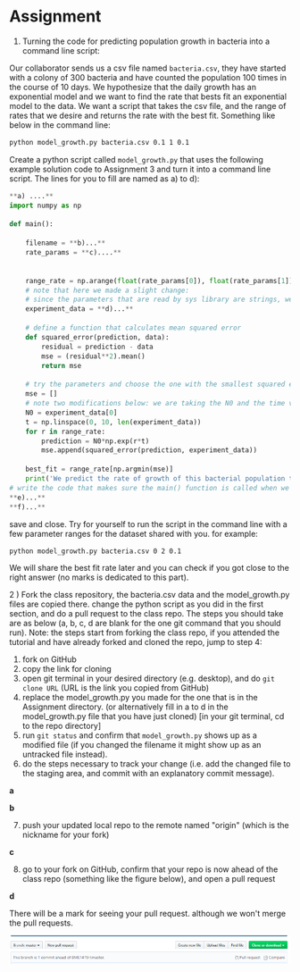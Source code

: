 # Assignment

1) Turning the code for predicting population growth in bacteria into a command line script:

Our collaborator sends us a csv file named `bacteria.csv`, they have started with a colony of 300 bacteria and have counted the population 100 times in the course of 10 days. We hypothesize that the daily growth has an exponential model and we want to find the rate that bests fit an exponential model to the data. We want a script that takes the csv file, and the range of rates that we desire and returns the rate with the best fit. Something like below in the command line:

```bash
python model_growth.py bacteria.csv 0.1 1 0.1
```

Create a python script called `model_growth.py` that uses the following example solution code to Assignment 3 and turn it into a command line script.
The lines for you to fill are named as a) to d):

```Python
**a) ....**
import numpy as np

def main():

    filename = **b)...**
    rate_params = **c)....**


    range_rate = np.arange(float(rate_params[0]), float(rate_params[1]), float(rate_params[2]))
    # note that here we made a slight change:
    # since the parameters that are read by sys library are strings, we have to convert them to floats. If we were using argpars library we could define type = 'float'
    experiment_data = **d)...**

    # define a function that calculates mean squared error
    def squared_error(prediction, data):
        residual = prediction - data
        mse = (residual**2).mean()          
        return mse

    # try the parameters and choose the one with the smallest squared error
    mse = []
    # note two modifications below: we are taking the N0 and the time vector from data
    N0 = experiment_data[0]
    t = np.linspace(0, 10, len(experiment_data))
    for r in range_rate:
        prediction = N0*np.exp(r*t)
        mse.append(squared_error(prediction, experiment_data))

    best_fit = range_rate[np.argmin(mse)]
    print('We predict the rate of growth of this bacterial population to be', best_fit)
# write the code that makes sure the main() function is called when we run the script from command line
**e)...**
**f)...**
```
save and close.
Try for yourself to run the script in the command line with a few parameter ranges for the dataset shared with you. for example:
```
python model_growth.py bacteria.csv 0 2 0.1
```
We will share the best fit rate later and you can check if you got close to the right answer (no marks is dedicated to this part).

2 ) Fork the class repository, the bacteria.csv data and the model_growth.py files are copied there. change the python script as you did in the first section, and do a pull request to the class repo. The steps you should take are as below (a, b, c, d are blank for the one git command that you should run).
Note: the steps start from forking the class repo, if you attended the tutorial and have already forked and cloned the repo, jump to step 4:
  1. fork on GitHub
  2. copy the link for cloning
  3. open git terminal in your desired directory (e.g. desktop), and do `git clone URL` (URL is the link you copied from GitHub)
  4. replace the model_growth.py you made for the one that is in the Assignment directory. (or alternatively fill in a to d in the model_growth.py file that you have just cloned)
  [in your git terminal, cd to the repo directory]
  5. run `git status` and confirm that `model_growth.py` shows up as a modified file (if you changed the filename it might show up as an untracked file instead).
  6. do the steps necessary to track your change (i.e. add the changed file to the staging area, and commit with an explanatory commit message).

  **a**

  **b**

  7. push your updated local repo to the remote named "origin" (which is the nickname for your fork)

  **c**

  8. go to your fork on GitHub, confirm that your repo is now ahead of the class repo (something like the figure below), and open a pull request

  **d**
  
  There will be a mark for seeing your pull request. although we won't merge the pull requests.

![Figure showing the status before pull request](PR.png)
